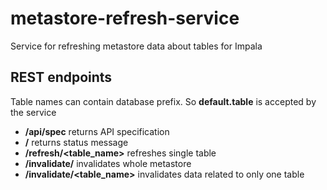 # metastore-refresh-service
Service for refreshing metastore data about tables for Impala

## REST endpoints

Table names can contain database prefix. So **default.table** is accepted by the service

* **/api/spec** returns API specification
* **/** returns status message
* **/refresh/<table_name>** refreshes single table
* **/invalidate/** invalidates whole metastore
* **/invalidate/<table_name>** invalidates data related to only one table

